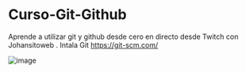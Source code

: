# Curso-Git-Github
Aprende a utilizar git y github desde cero en directo desde Twitch con Johansitoweb .
Intala Git https://git-scm.com/

![image](https://github.com/user-attachments/assets/e1c07e02-3ab6-4ac9-ba32-65d3453e6ce8)

